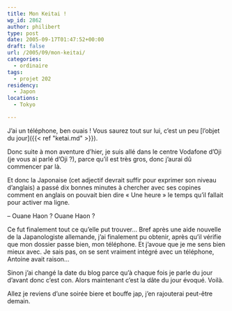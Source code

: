 ```yaml
---
title: Mon Keitai !
wp_id: 2862
author: philibert
type: post
date: 2005-09-17T01:47:52+00:00
draft: false
url: /2005/09/mon-keitai/
categories:
  - ordinaire
tags:
  - projet 202
residency:
  - Japon
locations:
  - Tokyo

---
```

J&rsquo;ai un téléphone, ben ouais ! Vous saurez tout sur lui, c&rsquo;est un peu [l&rsquo;objet du jour]({{< ref "ketai.md" >}}).
  
Donc suite à mon aventure d&rsquo;hier, je suis allé dans le centre Vodafone d&rsquo;Oji (je vous ai parlé d&rsquo;Oji ?), parce qu&rsquo;il est très gros, donc j&rsquo;aurai dû commencer par là. 

Et donc la Japonaise (cet adjectif devrait suffir pour exprimer son niveau d&rsquo;anglais) a passé dix bonnes minutes à chercher avec ses copines comment en anglais on pouvait bien dire « Une heure » le temps qu&rsquo;il fallait pour activer ma ligne.
  
&#8211; Ouane Haon ? Ouane Haon ?
  
Ce fut finalement tout ce qu&rsquo;elle put trouver&#8230; Bref après une aide nouvelle de la Japanologiste allemande, j&rsquo;ai finalement pu obtenir, après qu&rsquo;il vérifie que mon dossier passe bien, mon téléphone. Et j&rsquo;avoue que je me sens bien mieux avec. Je sais pas, on se sent vraiment intégré avec un téléphone, Antoine avait raison&#8230;

Sinon j&rsquo;ai changé la date du blog parce qu&rsquo;à chaque fois je parle du jour d&rsquo;avant donc c&rsquo;est con. Alors maintenant c&rsquo;est la dâte du jour évoqué. Voilà.
  
Allez je reviens d&rsquo;une soirée biere et bouffe jap, j&rsquo;en rajouterai peut-être demain.